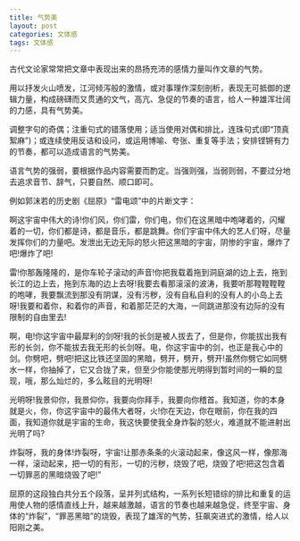 ```yaml
---
title: 气势美
layout: post
categories: 文体感
tags: 文体感
---
```


古代文论家常常把文章中表现出来的昂扬充沛的感情力量叫作文章的气势。

用以抒发火山喷发，江河倾泻般的激情，或对事理作深刻剖析，表现无可抵御的逻辑力量，构成磅礴而又贯通的文气，高亢、急促的节奏的语言，给人一种雄浑壮阔的力感，具有气势美。

调整字句的奇偶；注重句式的错落使用；适当使用对偶和排比，连珠句式(即“顶真絮麻”)；或连续使用反诘和设问，或运用博喻、夸张、重复等手法；安排铿锵有力的节奏，都可以造成语言的气势美。

语言气势的强弱，要根据作品内容需要而酌定。当强则强，当弱则弱，不要过分地去追求音节、辞气，只要自然、顺口即可。

例如郭沫若的历史剧《屈原》“雷电颂”中的片断文字：

啊这宇宙中伟大的诗!你们风，你们雷，你们电，你们在这黑暗中咆哮着的，闪耀着的一切，你们都是诗，都是音乐，都是跳舞。你们宇宙中伟大的艺人们呀，尽量发挥你们的力量吧。发泄出无边无际的怒火把这黑暗的宇宙，阴惨的宇宙，爆炸了吧!爆炸了吧!

雷!你那轰隆隆的，是你车轮子滚动的声音!你把我载着拖到洞庭湖的边上去，拖到长江的边上去，拖到东海的边上去呀!我要去看那滚滚的波涛，我要听那鞺鞺鞺鞺的咆哮，我要飘流到那没有阴谋，没有污秽，没有自私自利的没有人的小岛上去呀!我要和着你，和着你的声音，和着那茫茫的大海，一同跳进那没有边际的没有限制的自由里去!

啊，电!你这宇宙中最犀利的剑呀!我的长剑是被人拔去了，但是你，你能拔出我有形的长剑，你不能拔去我无形的长剑呀。电，你这宇宙中的剑，也正是我心中的剑。你劈吧，劈吧!把这比铁还坚固的黑暗，劈开，劈开，劈开!虽然你劈它如同劈水一样，你抽掉了，它又合拢了来，但至少你能使那光明得到暂时间的一瞬的显现，哦，那么灿烂的，多么眩目的光明呀!

光明呀!我景仰你，我景仰你，我要向你拜手，我要向你稽首。我知道，你的本身就是火，你，你这宇宙中的最伟大者呀，火!你在天边，你在眼前，你在我的四面，我知道你就是宇宙的生命，我这快要使我全身炸裂的怒火，难道就不能进射出光明了吗?

炸裂呀，我的身体!炸裂呀，宇宙!让那赤条条的火滚动起来，像这风一样，像那海一样，滚动起来，把一切的有形，一切的污秽，烧毁了吧，烧毁了吧!把这包含着一切罪恶的黑暗烧毁了吧!”

屈原的这段独白共分五个段落，呈并列式结构，一系列长短错综的排比和重复的运用使人物的感情直线上升，越来越激越，语言的节奏也越来越急促，终至宇宙、身体的“炸裂”，“罪恶黑暗”的烧毁，表现了雄浑的气势，狂飙突进式的激情，给人以阳刚之美。 